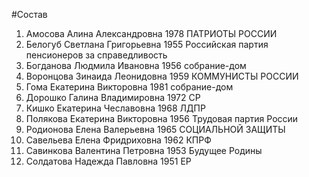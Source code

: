 #Состав
1. Амосова Алина Александровна 1978 ПАТРИОТЫ РОССИИ
2. Белогуб Светлана Григорьевна 1955 Российская партия пенсионеров за справедливость
3. Богданова Людмила Ивановна 1956 собрание-дом
4. Воронцова Зинаида Леонидовна 1959 КОММУНИСТЫ РОССИИ
5. Гома Екатерина Викторовна 1981 собрание-дом
6. Дорошко Галина Владимировна 1972 СР
7. Кишко Екатерина Чеславовна 1968 ЛДПР
8. Полякова Екатерина Викторовна 1956 Трудовая партия России
9. Родионова Елена Валерьевна 1965 СОЦИАЛЬНОЙ ЗАЩИТЫ
10. Савельева Елена Фридриховна 1962 КПРФ
11. Савинкова Валентина Петровна 1953 Будущее Родины
12. Солдатова Надежда Павловна 1951 ЕР
